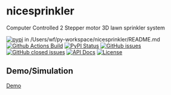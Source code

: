 # nicesprinkler
Computer Controlled 2 Stepper motor 3D lawn sprinkler system

[![pypi](https://img.shields.io/pypi/pyversions/nicesprinkler)](https://pypi.org/project/nicesprinkler/) in /Users/wf/py-workspace/nicesprinkler/README.md
[![Github Actions Build](https://github.com/WolfgangFahl/nicesprinkler/actions/workflows/build.yml/badge.svg)](https://github.com/WolfgangFahl/nicesprinkler/actions/workflows/build.yml)
[![PyPI Status](https://img.shields.io/pypi/v/nicesprinkler.svg)](https://pypi.python.org/pypi/nicesprinkler/)
[![GitHub issues](https://img.shields.io/github/issues/WolfgangFahl/nicesprinkler.svg)](https://github.com/WolfgangFahl/nicesprinkler/issues)
[![GitHub closed issues](https://img.shields.io/github/issues-closed/WolfgangFahl/nicesprinkler.svg)](https://github.com/WolfgangFahl/nicesprinkler/issues/?q=is%3Aissue+is%3Aclosed)
[![API Docs](https://img.shields.io/badge/API-Documentation-blue)](https://WolfgangFahl.github.io/nicesprinkler/)
[![License](https://img.shields.io/github/license/WolfgangFahl/nicesprinkler.svg)](https://www.apache.org/licenses/LICENSE-2.0)

## Demo/Simulation
[Demo](http://nicesprinkler.bitplan.com/)
